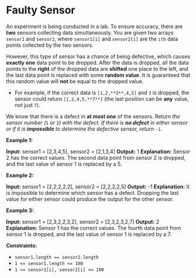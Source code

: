 # Faulty Sensor

An experiment is being conducted in a lab. To ensure accuracy, there are **two** sensors collecting data simultaneously. You are given two arrays `sensor1` and `sensor2`, where `sensor1[i]` and `sensor2[i]` are the `ith` data points collected by the two sensors.

However, this type of sensor has a chance of being defective, which causes **exactly one** data point to be dropped. After the data is dropped, all the data points to the **right** of the dropped data are **shifted** one place to the left, and the last data point is replaced with some **random value**. It is guaranteed that this random value will **not** be equal to the dropped value.

* For example, if the correct data is `[1,2,**3**,4,5]` and `3` is dropped, the sensor could return `[1,2,4,5,**7**]` (the last position can be **any** value, not just `7`).

We know that there is a defect in **at most one** of the sensors. Return _the sensor number (_`1` _or_ `2`_) with the defect. If there is **no defect** in either sensor or if it is **impossible** to determine the defective sensor, return_ `-1`_._

**Example 1:**

**Input:** sensor1 = \[2,3,4,5\], sensor2 = \[2,1,3,4\]
**Output:** 1
**Explanation:** Sensor 2 has the correct values.
The second data point from sensor 2 is dropped, and the last value of sensor 1 is replaced by a 5.

**Example 2:**

**Input:** sensor1 = \[2,2,2,2,2\], sensor2 = \[2,2,2,2,5\]
**Output:** -1
**Explanation:** It is impossible to determine which sensor has a defect.
Dropping the last value for either sensor could produce the output for the other sensor.

**Example 3:**

**Input:** sensor1 = \[2,3,2,2,3,2\], sensor2 = \[2,3,2,3,2,7\]
**Output:** 2
**Explanation:** Sensor 1 has the correct values.
The fourth data point from sensor 1 is dropped, and the last value of sensor 1 is replaced by a 7.

**Constraints:**

* `sensor1.length == sensor2.length`
* `1 <= sensor1.length <= 100`
* `1 <= sensor1[i], sensor2[i] <= 100`

